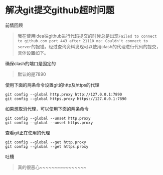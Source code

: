 # 解决git提交github超时问题

前情回顾
> 我在使用idea往github进行代码提交的时候总是出现`Failed to connect to github.com port 443 after 21110 ms: Couldn't connect to server`的报错。经过查询资料发现可以使用clash的代理进行代码的提交，具体设置如下。

确保clash的端口是固定的
> 默认的是7890

使用下面的两条命令设置git的http及https的代理
```git
git config --global http.proxy http://127.0.0.1:7890
git config --global https.proxy https://127.0.0.1:7890
```

如果想取消代理，可以使用下面的两条命令
```git
git config --global --unset http.proxy
git config --global --unset https.proxy
```

查看git正在使用的代理
```git
git config --global --get http.proxy
git config --global --get https.proxy
```

吐槽
> 真的很恶心~~~~~~~~~~~~~~~~